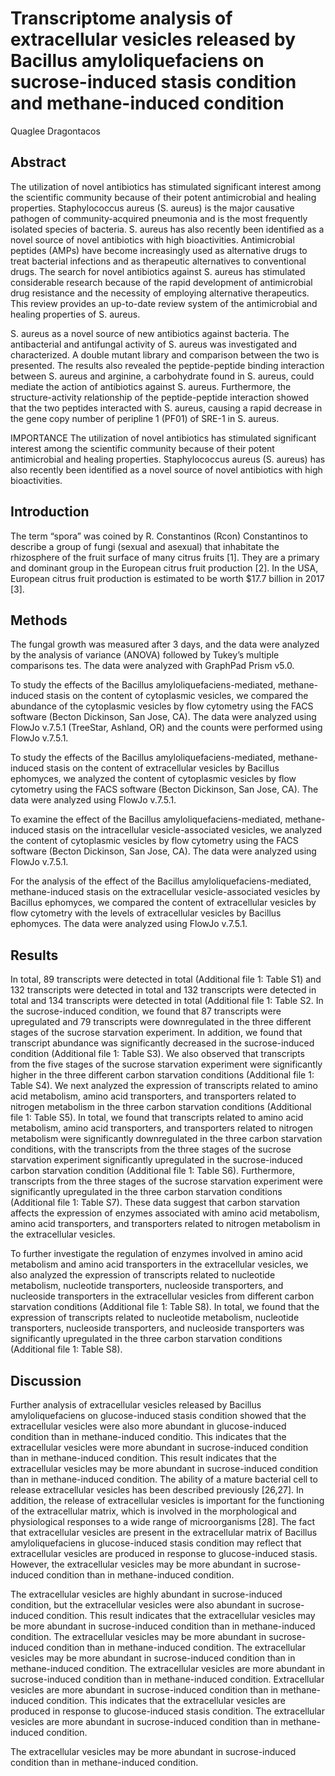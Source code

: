 # Transcriptome analysis of extracellular vesicles released by Bacillus amyloliquefaciens on sucrose-induced stasis condition and methane-induced condition
Quaglee Dragontacos


## Abstract
The utilization of novel antibiotics has stimulated significant interest among the scientific community because of their potent antimicrobial and healing properties. Staphylococcus aureus (S. aureus) is the major causative pathogen of community-acquired pneumonia and is the most frequently isolated species of bacteria. S. aureus has also recently been identified as a novel source of novel antibiotics with high bioactivities. Antimicrobial peptides (AMPs) have become increasingly used as alternative drugs to treat bacterial infections and as therapeutic alternatives to conventional drugs. The search for novel antibiotics against S. aureus has stimulated considerable research because of the rapid development of antimicrobial drug resistance and the necessity of employing alternative therapeutics. This review provides an up-to-date review system of the antimicrobial and healing properties of S. aureus.

S. aureus as a novel source of new antibiotics against bacteria. The antibacterial and antifungal activity of S. aureus was investigated and characterized. A double mutant library and comparison between the two is presented. The results also revealed the peptide-peptide binding interaction between S. aureus and arginine, a carbohydrate found in S. aureus, could mediate the action of antibiotics against S. aureus. Furthermore, the structure-activity relationship of the peptide-peptide interaction showed that the two peptides interacted with S. aureus, causing a rapid decrease in the gene copy number of peripline 1 (PF01) of SRE-1 in S. aureus.

IMPORTANCE The utilization of novel antibiotics has stimulated significant interest among the scientific community because of their potent antimicrobial and healing properties. Staphylococcus aureus (S. aureus) has also recently been identified as a novel source of novel antibiotics with high bioactivities.


## Introduction
The term “spora” was coined by R. Constantinos (Rcon) Constantinos to describe a group of fungi (sexual and asexual) that inhabitate the rhizosphere of the fruit surface of many citrus fruits [1]. They are a primary and dominant group in the European citrus fruit production [2]. In the USA, European citrus fruit production is estimated to be worth $17.7 billion in 2017 [3].


## Methods
The fungal growth was measured after 3 days, and the data were analyzed by the analysis of variance (ANOVA) followed by Tukey’s multiple comparisons tes. The data were analyzed with GraphPad Prism v5.0.

To study the effects of the Bacillus amyloliquefaciens-mediated, methane-induced stasis on the content of cytoplasmic vesicles, we compared the abundance of the cytoplasmic vesicles by flow cytometry using the FACS software (Becton Dickinson, San Jose, CA). The data were analyzed using FlowJo v.7.5.1 (TreeStar, Ashland, OR) and the counts were performed using FlowJo v.7.5.1.

To study the effects of the Bacillus amyloliquefaciens-mediated, methane-induced stasis on the content of extracellular vesicles by Bacillus ephomyces, we analyzed the content of cytoplasmic vesicles by flow cytometry using the FACS software (Becton Dickinson, San Jose, CA). The data were analyzed using FlowJo v.7.5.1.

To examine the effect of the Bacillus amyloliquefaciens-mediated, methane-induced stasis on the intracellular vesicle-associated vesicles, we analyzed the content of cytoplasmic vesicles by flow cytometry using the FACS software (Becton Dickinson, San Jose, CA). The data were analyzed using FlowJo v.7.5.1.

For the analysis of the effect of the Bacillus amyloliquefaciens-mediated, methane-induced stasis on the extracellular vesicle-associated vesicles by Bacillus ephomyces, we compared the content of extracellular vesicles by flow cytometry with the levels of extracellular vesicles by Bacillus ephomyces. The data were analyzed using FlowJo v.7.5.1.


## Results
In total, 89 transcripts were detected in total (Additional file 1: Table S1) and 132 transcripts were detected in total and 132 transcripts were detected in total and 134 transcripts were detected in total (Additional file 1: Table S2. In the sucrose-induced condition, we found that 87 transcripts were upregulated and 79 transcripts were downregulated in the three different stages of the sucrose starvation experiment. In addition, we found that transcript abundance was significantly decreased in the sucrose-induced condition (Additional file 1: Table S3). We also observed that transcripts from the five stages of the sucrose starvation experiment were significantly higher in the three different carbon starvation conditions (Additional file 1: Table S4). We next analyzed the expression of transcripts related to amino acid metabolism, amino acid transporters, and transporters related to nitrogen metabolism in the three carbon starvation conditions (Additional file 1: Table S5). In total, we found that transcripts related to amino acid metabolism, amino acid transporters, and transporters related to nitrogen metabolism were significantly downregulated in the three carbon starvation conditions, with the transcripts from the three stages of the sucrose starvation experiment significantly upregulated in the sucrose-induced carbon starvation condition (Additional file 1: Table S6). Furthermore, transcripts from the three stages of the sucrose starvation experiment were significantly upregulated in the three carbon starvation conditions (Additional file 1: Table S7). These data suggest that carbon starvation affects the expression of enzymes associated with amino acid metabolism, amino acid transporters, and transporters related to nitrogen metabolism in the extracellular vesicles.

To further investigate the regulation of enzymes involved in amino acid metabolism and amino acid transporters in the extracellular vesicles, we also analyzed the expression of transcripts related to nucleotide metabolism, nucleotide transporters, nucleoside transporters, and nucleoside transporters in the extracellular vesicles from different carbon starvation conditions (Additional file 1: Table S8). In total, we found that the expression of transcripts related to nucleotide metabolism, nucleotide transporters, nucleoside transporters, and nucleoside transporters was significantly upregulated in the three carbon starvation conditions (Additional file 1: Table S8).


## Discussion
Further analysis of extracellular vesicles released by Bacillus amyloliquefaciens on glucose-induced stasis condition showed that the extracellular vesicles were also more abundant in glucose-induced condition than in methane-induced conditio. This indicates that the extracellular vesicles were more abundant in sucrose-induced condition than in methane-induced condition. This result indicates that the extracellular vesicles may be more abundant in sucrose-induced condition than in methane-induced condition. The ability of a mature bacterial cell to release extracellular vesicles has been described previously [26,27]. In addition, the release of extracellular vesicles is important for the functioning of the extracellular matrix, which is involved in the morphological and physiological responses to a wide range of microorganisms [28]. The fact that extracellular vesicles are present in the extracellular matrix of Bacillus amyloliquefaciens in glucose-induced stasis condition may reflect that extracellular vesicles are produced in response to glucose-induced stasis. However, the extracellular vesicles may be more abundant in sucrose-induced condition than in methane-induced condition.

The extracellular vesicles are highly abundant in sucrose-induced condition, but the extracellular vesicles were also abundant in sucrose-induced condition. This result indicates that the extracellular vesicles may be more abundant in sucrose-induced condition than in methane-induced condition. The extracellular vesicles may be more abundant in sucrose-induced condition than in methane-induced condition. The extracellular vesicles may be more abundant in sucrose-induced condition than in methane-induced condition. The extracellular vesicles are more abundant in sucrose-induced condition than in methane-induced condition. Extracellular vesicles are more abundant in sucrose-induced condition than in methane-induced condition. This indicates that the extracellular vesicles are produced in response to glucose-induced stasis condition. The extracellular vesicles are more abundant in sucrose-induced condition than in methane-induced condition.

The extracellular vesicles may be more abundant in sucrose-induced condition than in methane-induced condition.

